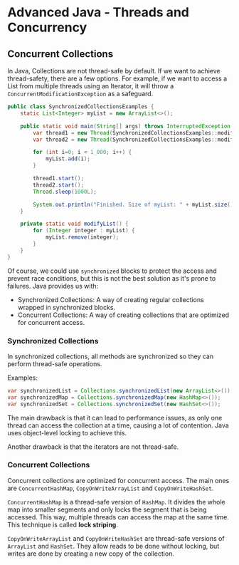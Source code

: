 # Advanced Java - Threads and Concurrency

## Concurrent Collections

In Java, Collections are not thread-safe by default. If we want to achieve thread-safety, there are a few options. For
example, if we want to access a List from multiple threads using an Iterator, it will throw a 
`ConcurrentModificationException` as a safeguard.

```java
public class SynchronizedCollectionsExamples {
    static List<Integer> myList = new ArrayList<>();

    public static void main(String[] args) throws InterruptedException {
        var thread1 = new Thread(SynchronizedCollectionsExamples::modifyList);
        var thread2 = new Thread(SynchronizedCollectionsExamples::modifyList);

        for (int i=0; i < 1_000; i++) {
            myList.add(i);
        }

        thread1.start();
        thread2.start();
        Thread.sleep(1000L);

        System.out.println("Finished. Size of myList: " + myList.size());
    }

    private static void modifyList() {
        for (Integer integer : myList) {
            myList.remove(integer);
        }
    }
}
```

Of course, we could use `synchronized` blocks to protect the access and prevent race conditions, but this is not the best
solution as it's prone to failures. Java provides us with:
- Synchronized Collections: A way of creating regular collections wrapped in synchronized blocks.
- Concurrent Collections: A way of creating collections that are optimized for concurrent access.

### Synchronized Collections

In synchronized collections, all methods are synchronized so they can perform thread-safe operations.

Examples:

```java
var synchronizedList = Collections.synchronizedList(new ArrayList<>());
var synchronizedMap = Collections.synchronizedMap(new HashMap<>());
var synchronizedSet = Collections.synchronizedSet(new HashSet<>());
```

The main drawback is that it can lead to performance issues, as only one thread can access the collection at a time, 
causing a lot of contention.  Java uses object-level locking to achieve this. 

Another drawback is that the iterators are not thread-safe.

### Concurrent Collections

Concurrent collections are optimized for concurrent access. The main ones are `ConcurrentHashMap`, `CopyOnWriteArrayList`
and `CopyOnWriteHashSet`.

`ConcurrentHashMap` is a thread-safe version of `HashMap`. It divides the whole map into smaller segments and only locks
the segment that is being accessed. This way, multiple threads can access the map at the same time. This technique is
called **lock striping**.

`CopyOnWriteArrayList` and `CopyOnWriteHashSet` are thread-safe versions of `ArrayList` and `HashSet`. They allow
reads to be done without locking, but writes are done by creating a new copy of the collection.